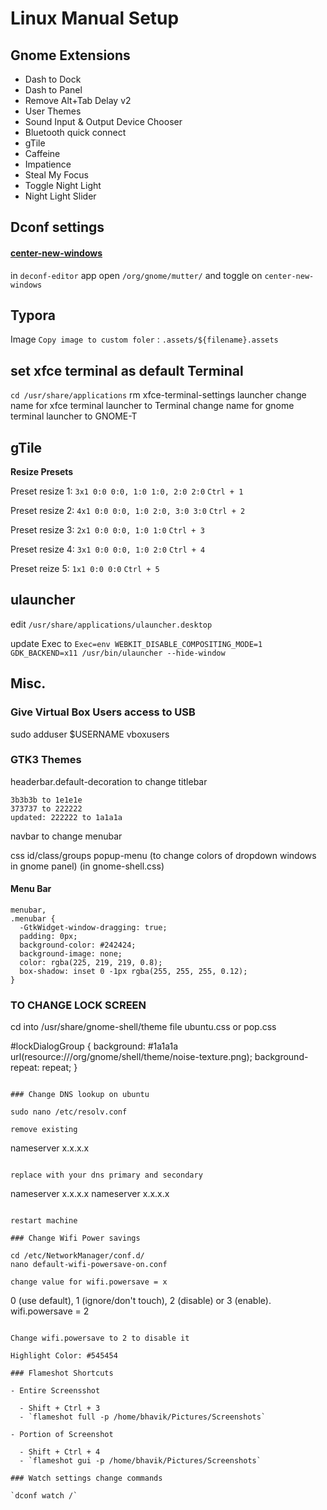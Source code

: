 # Linux Manual Setup

## Gnome Extensions

- Dash to Dock
- Dash to Panel
- Remove Alt+Tab Delay v2
- User Themes
- Sound Input & Output Device Chooser
- Bluetooth quick connect
- gTile
- Caffeine
- Impatience
- Steal My Focus
- Toggle Night Light
- Night Light Slider

## Dconf settings

#### [center-new-windows](https://askubuntu.com/questions/142128/open-windows-in-center-of-screen)

in `deconf-editor` app open `/org/gnome/mutter/` and toggle on `center-new-windows`

## Typora

Image `Copy image to custom foler` : `.assets/${filename}.assets`

## set xfce terminal as default Terminal

`cd /usr/share/applications`
rm xfce-terminal-settings launcher
change name for xfce terminal launcher to Terminal
change name for gnome terminal launcher to GNOME-T

## gTile

**Resize Presets**

Preset resize 1: `3x1 0:0 0:0, 1:0 1:0, 2:0 2:0` `Ctrl + 1`

Preset resize 2: `4x1 0:0 0:0, 1:0 2:0, 3:0 3:0` `Ctrl + 2`

Preset resize 3: `2x1 0:0 0:0, 1:0 1:0` `Ctrl + 3`

Preset resize 4: `3x1 0:0 0:0, 1:0 2:0` `Ctrl + 4`

Preset reize 5: `1x1 0:0 0:0` `Ctrl + 5`

## ulauncher

edit `/usr/share/applications/ulauncher.desktop`

update Exec to `Exec=env WEBKIT_DISABLE_COMPOSITING_MODE=1 GDK_BACKEND=x11 /usr/bin/ulauncher --hide-window`

## Misc.

### Give Virtual Box Users access to USB

sudo adduser \$USERNAME vboxusers

### GTK3 Themes

headerbar.default-decoration to change titlebar

```
3b3b3b to 1e1e1e
373737 to 222222
updated: 222222 to 1a1a1a
```

navbar to change menubar

css id/class/groups
popup-menu (to change colors of dropdown windows in gnome panel) (in gnome-shell.css)

#### Menu Bar

```
menubar,
.menubar {
  -GtkWidget-window-dragging: true;
  padding: 0px;
  background-color: #242424;
  background-image: none;
  color: rgba(225, 219, 219, 0.8);
  box-shadow: inset 0 -1px rgba(255, 255, 255, 0.12);
}
```

### TO CHANGE LOCK SCREEN

cd into /usr/share/gnome-shell/theme
file ubuntu.css or pop.css

#lockDialogGroup {
background: #1a1a1a url(resource:///org/gnome/shell/theme/noise-texture.png);
background-repeat: repeat;
}

```

### Change DNS lookup on ubuntu

sudo nano /etc/resolv.conf

remove existing

```

nameserver x.x.x.x

```

replace with your dns primary and secondary

```

nameserver x.x.x.x
nameserver x.x.x.x

```

restart machine

### Change Wifi Power savings

cd /etc/NetworkManager/conf.d/
nano default-wifi-powersave-on.conf

change value for wifi.powersave = x

```

0 (use default), 1 (ignore/don't touch), 2 (disable) or 3 (enable).
wifi.powersave = 2

```

Change wifi.powersave to 2 to disable it

Highlight Color: #545454

### Flameshot Shortcuts

- Entire Screensshot

  - Shift + Ctrl + 3
  - `flameshot full -p /home/bhavik/Pictures/Screenshots`

- Portion of Screenshot

  - Shift + Ctrl + 4
  - `flameshot gui -p /home/bhavik/Pictures/Screenshots`

### Watch settings change commands

`dconf watch /`
```
